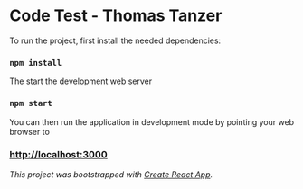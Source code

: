 # Code Test - Thomas Tanzer

To run the project, first install the needed dependencies:

### `npm install`

The start the development web server

### `npm start`

You can then run the application in development mode by pointing your web browser to 

### [http://localhost:3000](http://localhost:3000)

*This project was bootstrapped with [Create React App](https://github.com/facebookincubator/create-react-app).*